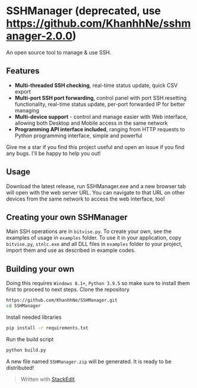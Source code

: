 ﻿# SSHManager (deprecated, use https://github.com/KhanhhNe/sshmanager-2.0.0)

An open source tool to manage & use SSH.

Features
----
- **Multi-threaded SSH checking**, real-time status update, quick CSV export
- **Multi-port SSH port forwarding**, control panel with port SSH resetting functionality, real-time status update, per-port forwarded IP for better managing
- **Multi-device support** - control and manage easier with Web interface, allowing both Desktop and Mobile access in the same network
- **Programming API interface included**, ranging from HTTP requests to Python programming interface, simple and powerful

Give me a star if you find this project useful and open an issue if you find any bugs. I'll be happy to help you out!

Usage
----
Download the latest release, run SSHManager.exe and a new browser tab will open with the web server URL. You can navigate to that URL on other devices from the same network to access the web interface, too!

Creating your own SSHManager
----
Main SSH operations are in `bitvise.py`. To create your own, see the examples of usage in `examples` folder. To use it in your application, copy `bitvise.py`, `stnlc.exe` and all DLL files in `examples` folder to your project, import them and use as described in example codes.

Building your own
----
Doing this requires `Windows 8.1+`, `Python 3.9.5` so make sure to install them first to proceed to next steps.
Clone the repository
```bash
https://github.com/KhanhhNe/SSHManager.git
cd SSHManager
```
Install needed libraries
```bash
pip install -r requirements.txt
```
Run the build script
```bash
python build.py
```
A new file named `SSHManager.zip` will be generated. It is ready to be distributed!



> Written with [StackEdit](https://stackedit.io/).
